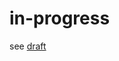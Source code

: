 # in-progress

see [draft](https://github.com/substrate-developer-hub/recipes/tree/master/kitchen/random)
